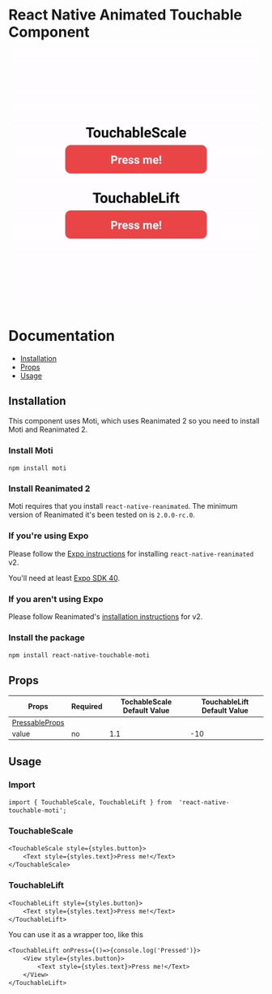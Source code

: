 # React Native Animated Touchable Component

![Preview](preview.gif)

# Documentation

- [Installation](#Installation)
- [Props](#Props)
- [Usage](#Usage)

## Installation

This component uses Moti, which uses Reanimated 2 so you need to install Moti and Reanimated 2.

### Install Moti

    npm install moti

### Install Reanimated 2

Moti requires that you install `react-native-reanimated`. The minimum version of Reanimated it's been tested on is `2.0.0-rc.0`.

### If you're using Expo

Please follow the [Expo instructions](https://docs.expo.io/versions/latest/sdk/reanimated/#experimental-support-for-v2) for installing `react-native-reanimated` v2.

You'll need at least [Expo SDK 40](https://docs.expo.io/workflow/upgrading-expo-sdk-walkthrough/).

### If you aren't using Expo

Please follow Reanimated's [installation instructions](https://docs.swmansion.com/react-native-reanimated/docs/installation) for v2.

### Install the package

    npm install react-native-touchable-moti

## Props

| Props                                                          | Required | TochableScale Default Value | TouchableLift Default Value |
| -------------------------------------------------------------- | -------- | --------------------------- | --------------------------- |
| [PressableProps](https://reactnative.dev/docs/pressable#props) |          |                             |                             |
| value                                                          | no       | 1.1                         | -10                         |

## Usage

### Import

    import { TouchableScale, TouchableLift } from  'react-native-touchable-moti';

### TouchableScale

    <TouchableScale style={styles.button}>
        <Text style={styles.text}>Press me!</Text>
    </TouchableScale>

### TouchableLift

    <TouchableLift style={styles.button}>
        <Text style={styles.text}>Press me!</Text>
    </TouchableLift>

You can use it as a wrapper too, like this

    <TouchableLift onPress={()=>{console.log('Pressed')}>
        <View style={styles.button}>
    	    <Text style={styles.text}>Press me!</Text>
        </View>
    </TouchableLift>
